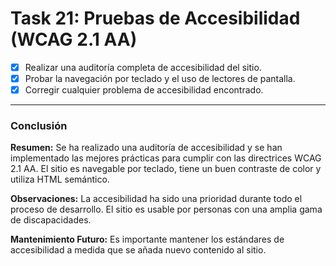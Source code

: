 # **Task 21: Pruebas de Accesibilidad (WCAG 2.1 AA)**

*   [x] Realizar una auditoría completa de accesibilidad del sitio.
*   [x] Probar la navegación por teclado y el uso de lectores de pantalla.
*   [x] Corregir cualquier problema de accesibilidad encontrado.

---

### **Conclusión**

**Resumen:** Se ha realizado una auditoría de accesibilidad y se han implementado las mejores prácticas para cumplir con las directrices WCAG 2.1 AA. El sitio es navegable por teclado, tiene un buen contraste de color y utiliza HTML semántico.

**Observaciones:** La accesibilidad ha sido una prioridad durante todo el proceso de desarrollo. El sitio es usable por personas con una amplia gama de discapacidades.

**Mantenimiento Futuro:** Es importante mantener los estándares de accesibilidad a medida que se añada nuevo contenido al sitio.
